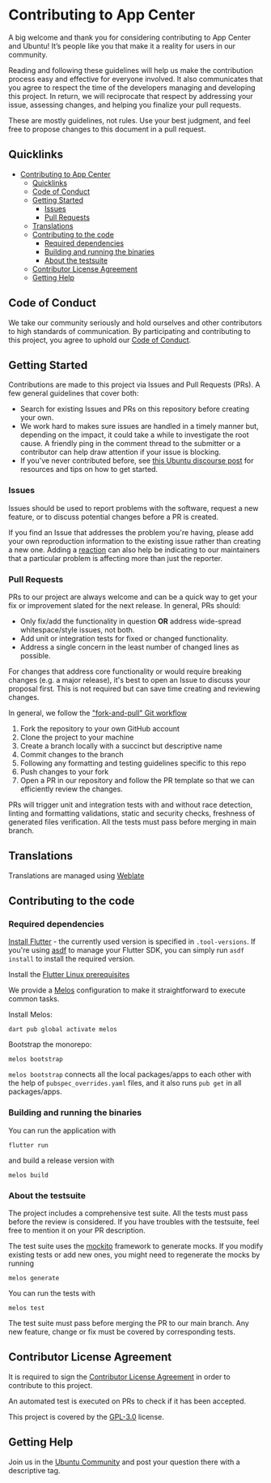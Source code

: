 # Contributing to App Center

A big welcome and thank you for considering contributing to App Center and Ubuntu! It’s people like you that make it a reality for users in our community.

Reading and following these guidelines will help us make the contribution process easy and effective for everyone involved. It also communicates that you agree to respect the time of the developers managing and developing this project. In return, we will reciprocate that respect by addressing your issue, assessing changes, and helping you finalize your pull requests.

These are mostly guidelines, not rules. Use your best judgment, and feel free to propose changes to this document in a pull request.

## Quicklinks

- [Contributing to App Center](#contributing-to-app-center)
  - [Quicklinks](#quicklinks)
  - [Code of Conduct](#code-of-conduct)
  - [Getting Started](#getting-started)
    - [Issues](#issues)
    - [Pull Requests](#pull-requests)
  - [Translations](#translations)
  - [Contributing to the code](#contributing-to-the-code)
    - [Required dependencies](#required-dependencies)
    - [Building and running the binaries](#building-and-running-the-binaries)
    - [About the testsuite](#about-the-testsuite)
  - [Contributor License Agreement](#contributor-license-agreement)
  - [Getting Help](#getting-help)

## Code of Conduct

We take our community seriously and hold ourselves and other contributors to high standards of communication. By participating and contributing to this project, you agree to uphold our [Code of Conduct](https://ubuntu.com/community/code-of-conduct).

## Getting Started

Contributions are made to this project via Issues and Pull Requests (PRs). A few general guidelines that cover both:

* Search for existing Issues and PRs on this repository before creating your own.
* We work hard to makes sure issues are handled in a timely manner but, depending on the impact, it could take a while to investigate the root cause. A friendly ping in the comment thread to the submitter or a contributor can help draw attention if your issue is blocking.
* If you've never contributed before, see [this Ubuntu discourse post](https://discourse.ubuntu.com/t/contribute/26) for resources and tips on how to get started.

### Issues

Issues should be used to report problems with the software, request a new feature, or to discuss potential changes before a PR is created.

If you find an Issue that addresses the problem you're having, please add your own reproduction information to the existing issue rather than creating a new one. Adding a [reaction](https://github.blog/2016-03-10-add-reactions-to-pull-requests-issues-and-comments/) can also help be indicating to our maintainers that a particular problem is affecting more than just the reporter.

### Pull Requests

PRs to our project are always welcome and can be a quick way to get your fix or improvement slated for the next release. In general, PRs should:

* Only fix/add the functionality in question **OR** address wide-spread whitespace/style issues, not both.
* Add unit or integration tests for fixed or changed functionality.
* Address a single concern in the least number of changed lines as possible.

For changes that address core functionality or would require breaking changes (e.g. a major release), it's best to open an Issue to discuss your proposal first. This is not required but can save time creating and reviewing changes.

In general, we follow the ["fork-and-pull" Git workflow](https://github.com/susam/gitpr)

1. Fork the repository to your own GitHub account
2. Clone the project to your machine
3. Create a branch locally with a succinct but descriptive name
4. Commit changes to the branch
5. Following any formatting and testing guidelines specific to this repo
6. Push changes to your fork
7. Open a PR in our repository and follow the PR template so that we can efficiently review the changes.

PRs will trigger unit and integration tests with and without race detection, linting and formatting validations, static and security checks, freshness of generated files verification. All the tests must pass before merging in main branch.

## Translations

Translations are managed using [Weblate](https://hosted.weblate.org/projects/ubuntu-desktop-translations/app-center/)

## Contributing to the code

### Required dependencies

[Install Flutter](https://flutter.dev/docs/get-started/install/linux) - the currently used version is specified in `.tool-versions`. If you're using [asdf](https://asdf-vm.com/) to manage your Flutter SDK, you can simply run `asdf install` to install the required version.

Install the [Flutter Linux prerequisites](https://docs.flutter.dev/get-started/install/linux#linux-prerequisites)

We provide a [Melos](https://docs.page/invertase/melos) configuration to make it straightforward to execute common tasks.

Install Melos:
```
dart pub global activate melos
```

Bootstrap the monorepo:
```
melos bootstrap
```

`melos bootstrap` connects all the local packages/apps to each other with the help of `pubspec_overrides.yaml` files, and it also runs `pub get` in all packages/apps.

### Building and running the binaries

You can run the application with
```
flutter run
```

and build a release version with
```
melos build
```

### About the testsuite

The project includes a comprehensive test suite. All the tests must pass before the review is considered. If you have troubles with the testsuite, feel free to mention it on your PR description.

The test suite uses the [mockito](https://pub.dev/packages/mockito) framework to generate mocks. If you modify existing tests or add new ones, you might need to regenerate the mocks by running
```
melos generate
```

You can run the tests with
```
melos test
```

The test suite must pass before merging the PR to our main branch. Any new feature, change or fix must be covered by corresponding tests.

## Contributor License Agreement

It is required to sign the [Contributor License Agreement](https://ubuntu.com/legal/contributors) in order to contribute to this project.

An automated test is executed on PRs to check if it has been accepted.

This project is covered by the [GPL-3.0](LICENSE) license.

## Getting Help

Join us in the [Ubuntu Community](https://discourse.ubuntu.com/c/desktop/8) and post your question there with a descriptive tag.
